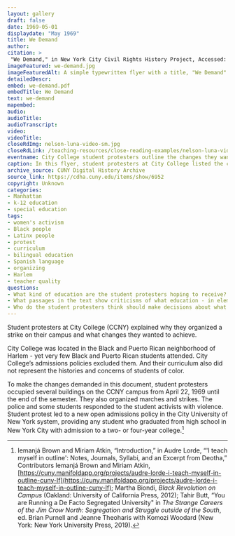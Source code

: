 ```yaml
--- 
layout: gallery
draft: false
date: 1969-05-01
displaydate: "May 1969"
title: We Demand
author: 
citation: >
 "We Demand," in New York City Civil Rights History Project, Accessed: [Month Day, Year], https://nyccivilrightshistory.org/gallery/we-demand.
imageFeatured: we-demand.jpg
imageFeaturedAlt: A simple typewritten flyer with a title, "We Demand" at the top and a list of changes student organizers wanted to see in their university.
detailedDescr: 
embed: we-demand.pdf
embedTitle: We Demand
text: we-demand
mapembed: 
audio: 
audioTitle: 
audioTranscript: 
video: 
videoTitle: 
closeRdImg: nelson-luna-video-sm.jpg
closeRdLink: /teaching-resources/close-reading-examples/nelson-luna-video/
eventname: City College student protesters outline the changes they want to see in their university. 
caption: In this flyer, student protesters at City College listed the changes they wanted to see in their university, and why. 
archive_source: CUNY Digital History Archive
source_link: https://cdha.cuny.edu/items/show/6952
copyright: Unknown
categories: 
- Manhattan
- k-12 education
- special education
tags: 
- women's activism
- Black people
- Latinx people
- protest
- curriculum
- bilingual education
- Spanish language
- organizing
- Harlem
- teacher quality
questions: 
- What kind of education are the student protesters hoping to receive? What passages in the text show you what the students imagined education should be like? 
- What passages in the text show criticisms of what education - in elementary, high school, or college - had been like for students? What are the student protesters’ criticisms? 
- Who do the student protesters think should make decisions about what happens at City College? Do you agree or disagree with their ideas?
--- 
```


Student protesters at City College (CCNY) explained why they organized a strike on their campus and what changes they wanted to achieve.

City College was located in the Black and Puerto Rican neighborhood of Harlem - yet very few Black and Puerto Rican students attended. City College’s admissions policies excluded them. And their curriculum also did not represent the histories and concerns of students of color.

To make the changes demanded in this document, student protesters occupied several buildings on the CCNY campus from April 22, 1969 until the end of the semester. They also organized marches and strikes. The police and some students responded to the student activists with violence. Student protest led to a new open admissions policy in the City University of New York system, providing any student who graduated from high school in New York City with admission to a two- or four-year college.[^1]

[^1]:  Iemanjá Brown and Miriam Atkin, “Introduction,” in Audre Lorde, “'I teach myself in outline': Notes, Journals, Syllabi, and an Excerpt from Deotha,” Contributors Iemanjá Brown and Miriam Atkin, [https://cuny.manifoldapp.org/projects/audre-lorde-i-teach-myself-in-outline-cuny-lf](https://cuny.manifoldapp.org/projects/audre-lorde-i-teach-myself-in-outline-cuny-lf); Martha Biondi, *Black Revolution on Campus* (Oakland: University of California Press, 2012); Tahir Butt, “You are Running a De Facto Segregated University" in *The Strange Careers of the Jim Crow North: Segregation and Struggle outside of the South*, ed. Brian Purnell and Jeanne Theoharis with Komozi Woodard (New York: New York University Press, 2019).

